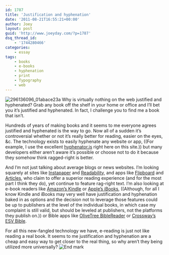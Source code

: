 ```yaml
---
id: 1787
title: 'Justification and hyphenation'
date: '2011-08-21T16:55:21+00:00'
author: Joey
layout: post
guid: 'http://www.joeyday.com/?p=1787'
dsq_thread_id:
    - '1744280466'
categories:
    - essay
tags:
    - books
    - e-books
    - hyphenation
    - print
    - Typography
    - web
---
```


![](http://joeyday.com/wp-content/uploads/2011/08/296136096_01abace23a-150x150.jpg "296136096_01abace23a") Why is virtually nothing on the web justified and hyphenated? Grab any book off the shelf in your home or office and I’ll bet you it’s justified and hyphenated. In fact, I challenge you to find me a book that isn’t.

Hundreds of years of making books and it seems to me everyone agrees justified and hyphenated is the way to go. Now all of a sudden it’s controversial whether or not it’s really better for reading, easier on the eyes, &amp;c. The technology exists to easily hyphenate any website or app, ((For example, I use the excellent [hyphenator.js](http://code.google.com/p/hyphenator/) right here on this site.)) but many developers either aren’t aware it’s possible or choose not to do it because they somehow think ragged-right is better.

And I’m not just talking about average blogs or news websites. I’m looking squarely at sites like [Instapaper](http://www.instapaper.com) and [Readability](http://www.readability.com), and apps like [Flipboard](http://www.flipboard.com) and [Articles](http://www.sophiesticated.com/articles), who claim to offer a superior reading experience (and for the most part I think they do), yet continue to feature rag-right text. I’m also looking at e-book readers like [Amazon’s Kindle](http://www.amazon.com/kindle) or [Apple’s iBooks](http://itunes.apple.com/us/app/ibooks/id364709193?mt=8), ((Although, for all I know Kindle and iBooks may very well have justification and hyphenation baked in as options and the decision not to leverage those features could be up to publishers at the level of the individual books, in which case my complaint is still valid, but should be leveled at publishers, not the platforms they publish on.)) or Bible apps like [OliveTree BibleReader](http://itunes.apple.com/us/app/biblereader/id287455446?mt=8) or [Crossway’s ESV Bible](http://itunes.apple.com/us/app/esv-bible/id361797273?mt=8).

For all this new-fangled technology we have, e-reading is just not like reading a real book. It seems to me justification and hyphenation are a cheap and easy way to get closer to the real thing, so why aren’t they being utilized more universally? ![](http://joeyday.com/wp-content/uploads/2009/08/endmark.png "End mark")